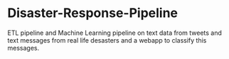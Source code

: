 # Disaster-Response-Pipeline
ETL pipeline and  Machine Learning pipeline on text data from tweets and text messages from real life desasters and a webapp to classify this messages.
